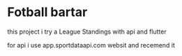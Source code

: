 # Fotball bartar

this project i try a League Standings with api and flutter

for api i use app.sportdataapi.com websit and recemend it 